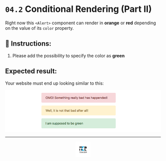 # `04.2` Conditional Rendering (Part II)

Right now this `<Alert>` component can render in **orange** or **red** depending on the value of its `color` property.

##  📝 Instructions:

1. Please add the possibility to specify the color as **green**

## Expected result:

Your website must end up looking similar to this:

![3 Color Alert](../../.learn/assets/04.2-1.png?raw=true)

---

<div align="center">

<a href="https://github.com/juniorconseiltaker" target="_blank"><img src="../../.assets/taker-icon.png" width="50"></a>

</div>